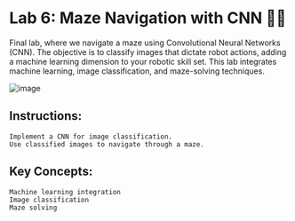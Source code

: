 # Lab 6: Maze Navigation with CNN 🤖🧠

Final lab, where we navigate a maze using Convolutional Neural Networks (CNN). The objective is to classify images that dictate robot actions, adding a machine learning dimension to your robotic skill set. This lab integrates machine learning, image classification, and maze-solving techniques.

![image](https://github.com/bhushanap/turtlebot_nav/assets/83635464/2b8fd307-fea5-41fb-99dd-af2164404dca)

## Instructions:

    Implement a CNN for image classification.
    Use classified images to navigate through a maze.

## Key Concepts:

    Machine learning integration
    Image classification
    Maze solving
